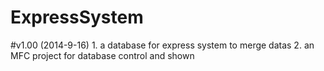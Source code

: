 ExpressSystem
=============
#v1.00 (2014-9-16)
		1. a database for express system to merge datas
		2. an MFC project for database control and shown
 